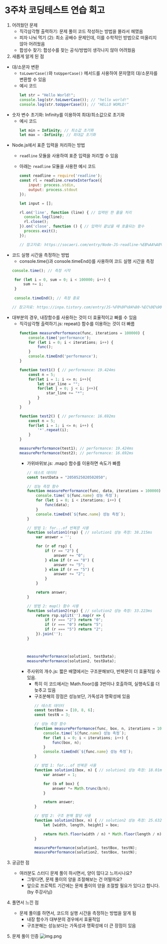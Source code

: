 # 3주차 코딩테스트 연습 회고

1. 어려웠던 문제
    - 직각삼각형 출력하기: 문제 풀이 코드 작성하는 방법을 몰라서 헤맸음
    - 피자 나눠 먹기 (2): 최소 공배수 문제인데, 이를 수학적인 방법으로 떠올리지 않아 어려웠음
    - 합성수 찾기: 합성수를 찾는 공식/방법이 생각나지 않아 어려웠음
2. 새롭게 알게 된 점
- 대/소문자 변환
    - `toLowerCase()`와 `toUpperCase()` 메서드를 사용하여 문자열의 대/소문자를 변환할 수 있음
    - 예시 코드
        ```javascript
        let str = "Hello World!";
        console.log(str.toLowerCase()); // "hello world!"
        console.log(str.toUpperCase()); // "HELLO WORLD!"
        ```
- 숫자 변수 초기화: Infinity를 이용하여 최대/최소값으로 초기화
    - 예시 코드
        ```javascript
        let min = Infinity; // 최소값 초기화
        let max = -Infinity; // 최대값 초기화
        ```
- Node.js에서 표준 입력을 처리하는 방법
  - `readline` 모듈을 사용하여 표준 입력을 처리할 수 있음
  - 아래는 `readline` 모듈을 사용한 예시 코드

    ```javascript
    const readline = require('readline');
    const rl = readline.createInterface({
        input: process.stdin,
        output: process.stdout
    });
    
    let input = [];
    
    rl.on('line', function (line) { // 입력된 한 줄을 처리
      console.log(line);
      rl.close();
    }).on('close', function () { // 입력이 끝났을 때 호출되는 함수
      process.exit();
    });
    
    // 참고자료: https://socaeri.com/entry/Node-JS-readline-%EB%AA%A8%EB%93%88%EB%A1%9C-%EC%9E%85%EC%B6%9C%EB%A0%A5-%EB%B0%A9%EB%B2%95
    ```
- 코드 실행 시간을 측정하는 방법
  - console.time()과 console.timeEnd()를 사용하여 코드 실행 시간을 측정
  ```javascript
  console.time(); // 측정 시작

   for (let i = 0, sum = 0; i < 100000; i++) {
       sum += i;
   }
    
   console.timeEnd(); // 측정 종료
  
  // 참고자료: https://inpa.tistory.com/entry/JS-%F0%9F%9A%80-%EC%9E%90%EB%B0%94%EC%8A%A4%ED%81%AC%EB%A6%BD%ED%8A%B8-%EC%BD%94%EB%93%9C-%EC%8B%A4%ED%96%89-%EC%8B%9C%EA%B0%84-%EC%B8%A1%EC%A0%95-3%EA%B0%80%EC%A7%80-%EB%B0%A9%EB%B2%95
  ```
- 대부분의 경우, 내장함수를 사용하는 것이 더 효율적이고 빠를 수 있음
  - 직각삼각형 출력하기.js: repeat() 함수를 이용하는 것이 더 빠름
    ```javascript
    function measurePerformance(func, iterations = 100000) {
        console.time('performance');
        for (let i = 0; i < iterations; i++) {
            func();
        }
        console.timeEnd('performance');
    }
    
    function test1() { // performance: 19.424ms
        const n = 5;
        for(let i = 1; i <= n; i++){
            let star_line = "";
            for(let j = 0; j < i; j++){
                star_line += "*";
            }
        }
    }
    
    function test2() { // performance: 16.692ms
        const n = 5;
        for(let i = 1; i <= n; i++) {
            '*'.repeat(i);
        }
    }
    
    measurePerformance(test1); // performance: 19.424ms
    measurePerformance(test2); // performance: 16.692ms
    ```
    - 가위바위보.js: .map() 함수를 이용하면 속도가 빠름
      ```javascript
      // 테스트 데이터
      const testData = "2050525020502050";
    
      // 성능 측정 함수
      function measurePerformance(func, data, iterations = 100000) {
          console.time(`${func.name} 성능 측정`);
          for (let i = 0; i < iterations; i++) {
              func(data);
          }
          console.timeEnd(`${func.name} 성능 측정`);
      }
    
      // 방법 1: for...of 반복문 사용
      function solution1(rsp) { // solution1 성능 측정: 38.215ms
          var answer = '';
    
          for (r of rsp) {
              if (r == "2") {
                  answer += "0";
              } else if (r == "0") {
                  answer += "5";
              } else if (r == "5") {
                  answer += "2";
              }
          }
    
          return answer;
      }
    
      // 방법 2: map() 함수 사용
      function solution2(rsp) { // solution2 성능 측정: 33.223ms
          return rsp.split('').map(r => {
              if (r === "2") return "0";
              if (r === "0") return "5";
              if (r === "5") return "2";
          }).join('');
      }
    
    
    
      measurePerformance(solution1, testData);
      measurePerformance(solution2, testData);
      ```
    - 주사위의 개수.js: 짧은 배열에서는 구조분해보다, 반복문이 더 효율적일 수 있음.
      - 특히 이 코드에서는 Math.floor()를 3번이나 호출하여, 실행속도를 더 늦추고 있음
      - 구조분해의 장점은 성능보단, 가독성과 명확성에 있음
        ```javascript
        // 테스트 데이터
        const testBox = [10, 8, 6];
        const testN = 3;
    
        // 성능 측정 함수
        function measurePerformance(func, box, n, iterations = 1000000) {
            console.time(`${func.name} 성능 측정`);
            for (let i = 0; i < iterations; i++) {
                func(box, n);
            }
            console.timeEnd(`${func.name} 성능 측정`);
        }
    
        // 방법 1: for...of 반복문 사용
        function solution1(box, n) { // solution1 성능 측정: 18.01ms
            var answer = 1;
    
            for (b of box) {
                answer *= Math.trunc(b/n);
            }
    
            return answer;
        }
    
        // 방법 2: 구조 분해 할당 사용
        function solution2(box, n) { // solution2 성능 측정: 25.632ms
            let [width, length, height] = box;
    
            return Math.floor(width / n) * Math.floor(length / n) * Math.floor(height / n);
        }
    
        measurePerformance(solution1, testBox, testN);
        measurePerformance(solution2, testBox, testN);
        ```
3. 궁금한 점
    - 여러분도 스터디 문제 풀이 하시면서, 양이 많다고 느끼시나요?
      - 그렇다면, 문제 풀이의 양을 조절해보는 건 어떨까요?
      - 앞으로 프로젝트 기간에는 문제 풀이의 양을 조절할 필요가 있다고 합니다. (by 주강사님)
    
4. 풀면서 느낀 점
    - 문제 풀이를 하면서, 코드의 실행 시간을 측정하는 방법을 알게 됨
      - 내장 함수가 대부분의 경우에서 효율적임
      - 구조분해는 성능보다는 가독성과 명확성에 더 큰 장점이 있음

5. 문제 풀이 인증
![img.png](img/img.png)